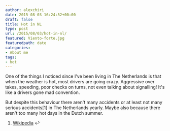 ```yaml
---
author: alexchiri
date: 2015-08-03 16:24:52+00:00
draft: false
title: Hot in NL
type: post
url: /2015/08/03/hot-in-nl/
featured: Viento-forte.jpg
featuredpath: date
categories:
- About me
tags:
- hot
---
```


One of the things I noticed since I've been living in The Netherlands is that when the weather is hot, most drivers are going crazy. Aggressive over takes, speeding, poor checks on turns, not even talking about signalling! It's like a drivers gone mad convention.

But despite this behaviour there aren't many accidents or at least not many serious accidents[1] in The Netherlands yearly. Maybe also because there aren't too many hot days in the Dutch summer.

1. [Wikipedia](https://en.wikipedia.org/wiki/List_of_countries_by_traffic-related_death_rate) ↩
